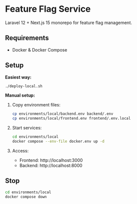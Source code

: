 # Feature Flag Service

Laravel 12 + Next.js 15 monorepo for feature flag management.

## Requirements

- Docker & Docker Compose

## Setup

**Easiest way:**
```bash
./deploy-local.sh
```

**Manual setup:**
1. Copy environment files:
   ```bash
   cp environments/local/backend.env backend/.env
   cp environments/local/frontend.env frontend/.env.local
   ```

2. Start services:
   ```bash
   cd environments/local
   docker compose --env-file docker.env up -d
   ```

3. Access:
   - Frontend: http://localhost:3000
   - Backend: http://localhost:8000

## Stop

```bash
cd environments/local
docker compose down
```